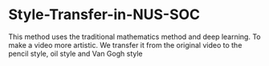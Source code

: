# Style-Transfer-in-NUS-SOC
This method uses the traditional mathematics method and deep learning. To make a video more  artistic. We transfer it from the original video to the pencil style, oil style and Van Gogh style
